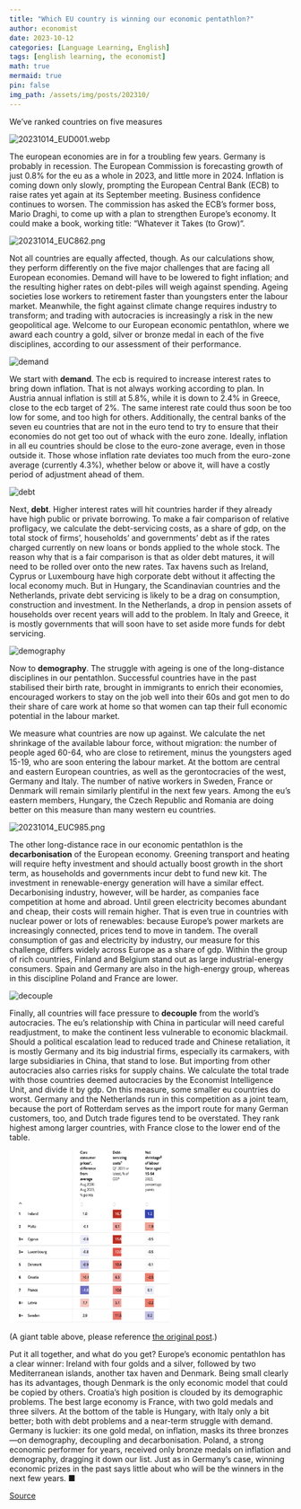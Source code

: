 ```yaml
---
title: "Which EU country is winning our economic pentathlon?"
author: economist
date: 2023-10-12
categories: [Language Learning, English]
tags: [english learning, the economist]
math: true
mermaid: true
pin: false
img_path: /assets/img/posts/202310/
---
```


We’ve ranked countries on five measures

![20231014_EUD001.webp](20231014_EUD001.webp)

The european economies are in for a troubling few years. Germany is probably in recession. The European Commission is forecasting growth of just 0.8% for the eu as a whole in 2023, and little more in 2024. Inflation is coming down only slowly, prompting the European Central Bank (ECB) to raise rates yet again at its September meeting. Business confidence continues to worsen. The commission has asked the ECB’s former boss, Mario Draghi, to come up with a plan to strengthen Europe’s economy. It could make a book, working title: “Whatever it Takes (to Grow)“.

![20231014_EUC862.png](20231014_EUC862.png)

Not all countries are equally affected, though. As our calculations show, they perform differently on the five major challenges that are facing all European economies. Demand will have to be lowered to fight inflation; and the resulting higher rates on debt-piles will weigh against spending. Ageing societies lose workers to retirement faster than youngsters enter the labour market. Meanwhile, the fight against climate change requires industry to transform; and trading with autocracies is increasingly a risk in the new geopolitical age. Welcome to our European economic pentathlon, where we award each country a gold, silver or bronze medal in each of the five disciplines, according to our assessment of their performance.

![demand](20231014_EUC982.png)

We start with **demand**. The ecb is required to increase interest rates to bring down inflation. That is not always working according to plan. In Austria annual inflation is still at 5.8%, while it is down to 2.4% in Greece, close to the ecb target of 2%. The same interest rate could thus soon be too low for some, and too high for others. Additionally, the central banks of the seven eu countries that are not in the euro tend to try to ensure that their economies do not get too out of whack with the euro zone. Ideally, inflation in all eu countries should be close to the euro-zone average, even in those outside it. Those whose inflation rate deviates too much from the euro-zone average (currently 4.3%), whether below or above it, will have a costly period of adjustment ahead of them.

![debt](20231014_EUC983.png)

Next, **debt**. Higher interest rates will hit countries harder if they already have high public or private borrowing. To make a fair comparison of relative profligacy, we calculate the debt-servicing costs, as a share of gdp, on the total stock of firms’, households’ and governments’ debt as if the rates charged currently on new loans or bonds applied to the whole stock. The reason why that is a fair comparison is that as older debt matures, it will need to be rolled over onto the new rates. Tax havens such as Ireland, Cyprus or Luxembourg have high corporate debt without it affecting the local economy much. But in Hungary, the Scandinavian countries and the Netherlands, private debt servicing is likely to be a drag on consumption, construction and investment. In the Netherlands, a drop in pension assets of households over recent years will add to the problem. In Italy and Greece, it is mostly governments that will soon have to set aside more funds for debt servicing.

![demography](20231014_EUC984.png)

Now to **demography**. The struggle with ageing is one of the long-distance disciplines in our pentathlon. Successful countries have in the past stabilised their birth rate, brought in immigrants to enrich their economies, encouraged workers to stay on the job well into their 60s and got men to do their share of care work at home so that women can tap their full economic potential in the labour market.

We measure what countries are now up against. We calculate the net shrinkage of the available labour force, without migration: the number of people aged 60-64, who are close to retirement, minus the youngsters aged 15-19, who are soon entering the labour market. At the bottom are central and eastern European countries, as well as the gerontocracies of the west, Germany and Italy. The number of native workers in Sweden, France or Denmark will remain similarly plentiful in the next few years. Among the eu’s eastern members, Hungary, the Czech Republic and Romania are doing better on this measure than many western eu countries.

![20231014_EUC985.png](20231014_EUC985.png)

The other long-distance race in our economic pentathlon is the **decarbonisation** of the European economy. Greening transport and heating will require hefty investment and should actually boost growth in the short term, as households and governments incur debt to fund new kit. The investment in renewable-energy generation will have a similar effect. Decarbonising industry, however, will be harder, as companies face competition at home and abroad. Until green electricity becomes abundant and cheap, their costs will remain higher. That is even true in countries with nuclear power or lots of renewables: because Europe’s power markets are increasingly connected, prices tend to move in tandem. The overall consumption of gas and electricity by industry, our measure for this challenge, differs widely across Europe as a share of gdp. Within the group of rich countries, Finland and Belgium stand out as large industrial-energy consumers. Spain and Germany are also in the high-energy group, whereas in this discipline Poland and France are lower.

![decouple](20231014_EUC986.png)

Finally, all countries will face pressure to **decouple** from the world’s autocracies. The eu’s relationship with China in particular will need careful readjustment, to make the continent less vulnerable to economic blackmail. Should a political escalation lead to reduced trade and Chinese retaliation, it is mostly Germany and its big industrial firms, especially its carmakers, with large subsidiaries in China, that stand to lose. But importing from other autocracies also carries risks for supply chains. We calculate the total trade with those countries deemed autocracies by the Economist Intelligence Unit, and divide it by gdp. On this measure, some smaller eu countries do worst. Germany and the Netherlands run in this competition as a joint team, because the port of Rotterdam serves as the import route for many German customers, too, and Dutch trade figures tend to be overstated. They rank highest among larger countries, with France close to the lower end of the table.

<img src="../../assets/img/posts/202310/image-20231018112048241.png" alt="image-20231018112048241" style="zoom:30%;" />

(A giant table above, please reference [the original post](https://www.economist.com/europe/2023/10/12/our-european-economic-pentathlon).)

Put it all together, and what do you get? Europe’s economic pentathlon has a clear winner: Ireland with four golds and a silver, followed by two Mediterranean islands, another tax haven and Denmark. Being small clearly has its advantages, though Denmark is the only economic model that could be copied by others. Croatia’s high position is clouded by its demographic problems. The best large economy is France, with two gold medals and three silvers. At the bottom of the table is Hungary, with Italy only a bit better; both with debt problems and a near-term struggle with demand. Germany is luckier: its one gold medal, on inflation, masks its three bronzes—on demography, decoupling and decarbonisation. Poland, a strong economic performer for years, received only bronze medals on inflation and demography, dragging it down our list. Just as in Germany’s case, winning economic prizes in the past says little about who will be the winners in the next few years. ■

[Source](https://www.economist.com/europe/2023/10/12/our-european-economic-pentathlon)
